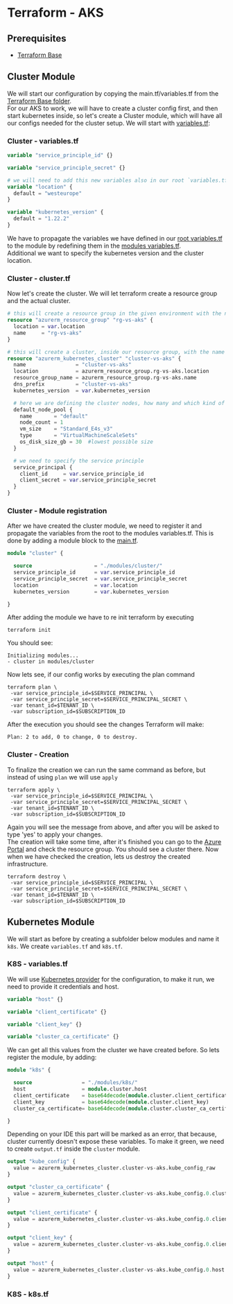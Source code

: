# Terraform - AKS
## Prerequisites
- [Terraform Base](../base/terraform-base.md)
## Cluster Module
We will start our configuration by copying the main.tf/variables.tf from the [Terraform Base folder](../base). <br>
For our AKS to work, we will have to create a cluster config first, and then start kubernetes inside, so let's create a Cluster module, 
which will have all our configs needed for the cluster setup. We will start with [variables.tf](./modules/cluster/variable.tf):
### Cluster - variables.tf
```terraform
variable "service_principle_id" {}

variable "service_principle_secret" {}

# we will need to add this new variables also in our root `variables.tf`
variable "location" {
  default = "westeurope"
}

variable "kubernetes_version" {
  default = "1.22.2"
}
```

We have to propagate the variables we have defined in our [root variables.tf](variables.tf) to the module 
by redefining them in the [modules variables.tf](./modules/cluster/variable.tf). <br> 
Additional we want to specify the kubernetes version and the cluster location. 

### Cluster - cluster.tf
Now let's create the cluster. We will let terraform create a resource group and the actual cluster.

```terraform
# this will create a resource group in the given environment with the name `rg-vs-aks`
resource "azurerm_resource_group" "rg-vs-aks" {
  location = var.location
  name     = "rg-vs-aks"
}

# this will create a cluster, inside our resource group, with the name `cluster-vs-aks`
resource "azurerm_kubernetes_cluster" "cluster-vs-aks" {
  name                = "cluster-vs-aks"
  location            = azurerm_resource_group.rg-vs-aks.location
  resource_group_name = azurerm_resource_group.rg-vs-aks.name
  dns_prefix          = "cluster-vs-aks"
  kubernetes_version  = var.kubernetes_version

  # here we are defining the cluster nodes, how many and which kind of nodes we want to have in our cluster
  default_node_pool {
    name       = "default"
    node_count = 1
    vm_size    = "Standard_E4s_v3"
    type       = "VirtualMachineScaleSets"
    os_disk_size_gb = 30  #lowest possible size
  }

  # we need to specify the service principle
  service_principal {
    client_id     = var.service_principle_id
    client_secret = var.service_principle_secret
  }
}
```

### Cluster - Module registration
After we have created the cluster module, we need to register it and propagate the variables from the root to the modules variables.tf. 
This is done by adding a module block to the [main.tf](main.tf).

```terraform
module "cluster" {

  source                    = "./modules/cluster/"
  service_principle_id      = var.service_principle_id
  service_principle_secret  = var.service_principle_secret
  location                  = var.location
  kubernetes_version        = var.kubernetes_version

}
```

After adding the module we have to re init terraform by executing

```shell
terraform init
```

You should see:
```text
Initializing modules...
- cluster in modules/cluster
```
Now lets see, if our config works by executing the plan command

```shell
terraform plan \
 -var service_principle_id=$SERVICE_PRINCIPAL \
 -var service_principle_secret=$SERVICE_PRINCIPAL_SECRET \
 -var tenant_id=$TENANT_ID \
 -var subscription_id=$SUBSCRIPTION_ID
```
After the execution you should see the changes Terraform will make:

````text
Plan: 2 to add, 0 to change, 0 to destroy.
````

### Cluster - Creation
To finalize the creation we can run the same command as before, but instead of using `plan` we will use `apply` 
```shell
terraform apply \
 -var service_principle_id=$SERVICE_PRINCIPAL \
 -var service_principle_secret=$SERVICE_PRINCIPAL_SECRET \
 -var tenant_id=$TENANT_ID \
 -var subscription_id=$SUBSCRIPTION_ID
```
Again you will see the message from above, and after you will be asked to type 'yes' to apply your changes. <br>
The creation will take some time, after it's finished you can go to the [Azure Portal](https://portal.azure.com/) and check the resource group.
You should see a cluster there. Now when we have checked the creation, lets us destroy the created infrastructure.

```shell
terraform destroy \
 -var service_principle_id=$SERVICE_PRINCIPAL \
 -var service_principle_secret=$SERVICE_PRINCIPAL_SECRET \
 -var tenant_id=$TENANT_ID \
 -var subscription_id=$SUBSCRIPTION_ID
```
## Kubernetes Module
We will start as before by creating a subfolder below modules and name it `k8s`. We create `variables.tf` and `k8s.tf`.

### K8S - variables.tf
We will use [Kubernetes provider](https://registry.terraform.io/providers/hashicorp/kubernetes/latest/docs) for the configuration, 
to make it run, we need to provide it credentials and host. 

````terraform
variable "host" {}

variable "client_certificate" {}

variable "client_key" {}

variable "cluster_ca_certificate" {}
````
We can get all this values from the cluster we have created before. So lets register the module, by adding:

```terraform
module "k8s" {

  source                = "./modules/k8s/"
  host                  = module.cluster.host
  client_certificate    = base64decode(module.cluster.client_certificate)
  client_key            = base64decode(module.cluster.client_key)
  cluster_ca_certificate= base64decode(module.cluster.cluster_ca_certificate)

}
```

Depending on your IDE this part will be marked as an error, that because, cluster currently doesn't expose these variables. 
To make it green, we need to create `output.tf` inside the `cluster` module.

```terraform
output "kube_config" {
  value = azurerm_kubernetes_cluster.cluster-vs-aks.kube_config_raw
}

output "cluster_ca_certificate" {
  value = azurerm_kubernetes_cluster.cluster-vs-aks.kube_config.0.cluster_ca_certificate
}

output "client_certificate" {
  value = azurerm_kubernetes_cluster.cluster-vs-aks.kube_config.0.client_certificate
}

output "client_key" {
  value = azurerm_kubernetes_cluster.cluster-vs-aks.kube_config.0.client_key
}

output "host" {
  value = azurerm_kubernetes_cluster.cluster-vs-aks.kube_config.0.host
}
```
### K8S - k8s.tf


